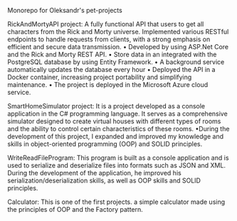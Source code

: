 Monorepo for Oleksandr's pet-projects

RickAndMortyAPI project:
 A fully functional API that users to get all characters from the Rick and Morty universe. Implemented various RESTful endpoints to handle
requests from clients, with a strong emphasis on efficient and secure data transmission.
• Developed by using ASP.Net Core and the Rick and Morty REST API.
• Store data in an integrated with the PostgreSQL database by using Entity Framework.
• A background service automatically updates the database every hour
• Deployed the API in a Docker container, increasing project portability and simplifying maintenance.
• The project is deployed in the Microsoft Azure cloud service.

SmartHomeSimulator project:
It is a project developed as a console application in the C# programming language. It serves as a comprehensive simulator designed to create virtual houses with different types of rooms and the ability to control certain characteristics of these rooms. 
•During the development of this project, I expanded and improved my knowledge and skills in object-oriented programming (OOP) and SOLID principles.

WriteReadFileProgram:
This program is built as a console application and is used to serialize and deserialize files into formats such as JSON and XML. During the development of the application, he improved his serialization/deserialization skills, as well as OOP skills and SOLID principles.

Calculator:
This is one of the first projects. a simple calculator made using the principles of OOP and the Factory pattern.